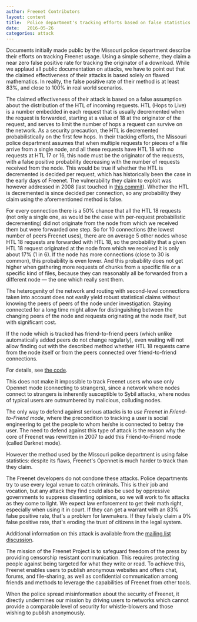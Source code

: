 ```yaml
---
author: Freenet Contributors
layout: content
title:  Police department's tracking efforts based on false statistics
date:   2016-05-26
categories: attack
---
```

Documents initially made public by the Missouri police department
describe their efforts on tracking Freenet usage.  Using a simple
scheme, they claim a near zero false positive rate for
tracking the originator of a download.  While we applaud all public
documentation on attacks, we have to point out that the claimed
effectiveness of their attacks is based solely on flawed mathematics.
In reality, the false positive rate of their method is at least 83%,
and close to 100% in real world scenarios.

The claimed effectiveness of their attack is based on a false
assumption about the distribution of the HTL of incoming requests.  HTL (Hops
to Live) is a number embedded in each request that is usually
decremented when the request is forwarded, starting at a value of 18
at the originator of the request, and serves to limit the number of
hops a request can survive on the network.  As a security precaution,
the HTL is decremented probabilistically on the first few hops.  In
their tracking efforts, the Missouri police department assumes that
when multiple requests for pieces of a file arrive from a single node,
and all these requests have HTL 18 with no requests at HTL 17 or 16,
this node must be the originator of the requests, with a false
positive probability decreasing with the number of requests received
from the node.  This would be true if whether the HTL is
decremented is decided per request, which has historically been the
case in the early days of Freenet.  The vulnerability they claim to
exploit was however addressed in 2008 (last touched in [this
commit][commithtl18]).  Whether the HTL is decremented is since
decided per connection, so any probability they claim using the
aforementioned method is false.

For every connection there is a 50% chance that all the HTL 18 requests
(not only a single one, as would be the case with per-request
probabilistic decrementing) did not originate from the node from which
we received them but were forwarded one step. So for 10 connections
(the lowest number of peers Freenet uses), there are on average 5
other nodes whose HTL 18 requests are forwarded with HTL 18, so the
probability that a given HTL 18 request originated at the node from
which we received it is only about 17% (1 in 6). If the node has more
connections (close to 30 is common), this probability is even lower. And
this probability does not get higher when gathering more requests of
chunks from a specific file or a specific kind of files, because they
can reasonably all be forwarded from a different node — the one which
really sent them.

The heterogenity of the network and routing with second-level
connections taken into account does not easily yield robust
statistical claims without knowing the peers of peers of the node
under investigation. Staying connected for a long time might allow for
distinguishing between the changing peers of the node and requests
originating at the node itself, but with significant cost.

If the node which is tracked has friend-to-friend peers
(which unlike automatically added peers do not change regularly), even waiting
will not allow finding out with the described method whether HTL 18 requests came from the
node itself or from the peers connected over
friend-to-friend connections.

For details, see [the code][codehtl18].

This does not make it impossible to track Freenet users who use only
Opennet mode (connecting to strangers), since a network where nodes
connect to strangers is inherently susceptible to Sybil attacks,
where nodes of typical users are outnumbered by malicious, colluding nodes.

The only way to defend against serious attacks is to *use Freenet in
Friend-to-Friend mode*, where the precondition to tracking a user is
social engineering to get the people to whom he/she is connected to
betray the user. The need to defend against this type of attack is
the reason why the core of Freenet was rewritten in 2007 to add this
Friend-to-Friend mode (called Darknet mode).

However the method used by the Missouri police department is using
false statistics: despite its flaws, Freenet's Opennet is much harder to
track than they claim.

The Freenet developers do not condone these attacks. Police departments
try to use every legal venue to catch criminals. This is their job and
vocation, but any attack they find could also be used by oppressive
governments to suppress dissenting opinions, so we will work to fix attacks
as they come to light.
We expect law enforcement to get their math right, especially when using
it in court. If they can get a warrant with an 83% false positive
rate, that's a problem for lawmakers. If they falsely claim a 0% false
positive rate, that's eroding the trust of citizens in the legal
system.

Additional information on this attack is available from the
[mailing list discussion][mlhtl18].

The mission of the Freenet Project is to safeguard freedom of the
press by providing censorship resistant communication. This requires
protecting people against being targeted for what they write or
read. To achieve this, Freenet enables users to publish anonymous
websites and offers chat, forums, and file-sharing, as well as
confidential communication among friends and methods to leverage the
capabilities of Freenet from other tools.

When the police spread misinformation about the security of Freenet, it
directly undermines our mission by driving users to networks which
cannot provide a comparable level of security for
whistle-blowers and those wishing to publish anonymously.

[commithtl18]: https://github.com/hyphanet/fred/commit/4aaa08f11656af1dd857e45612763c9bd2d89fc2
[codehtl18]: https://github.com/hyphanet/fred/blob/next/src/freenet/node/PeerNode.java#L1603
[mlhtl18]: https://emu.freenetproject.org/pipermail/devl/2016-May/038923.html
